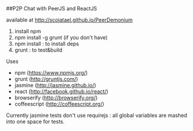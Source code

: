 
##P2P Chat with PeerJS and ReactJS

available at http://scoiatael.github.io/PeerDemonium

1. install npm
2. npm install -g grunt (if you don't have)
3. npm install : to install deps
4. grunt : to test&build

Uses
- npm (https://www.npmjs.org/)
- grunt (http://gruntjs.com/)
- jasmine (http://jasmine.github.io/)
- react (http://facebook.github.io/react/)
- browserify (http://browserify.org/)
- coffeescript (http://coffeescript.org/)

Currently jasmine tests don't use requirejs : all global variables are mashed into one space for tests.

